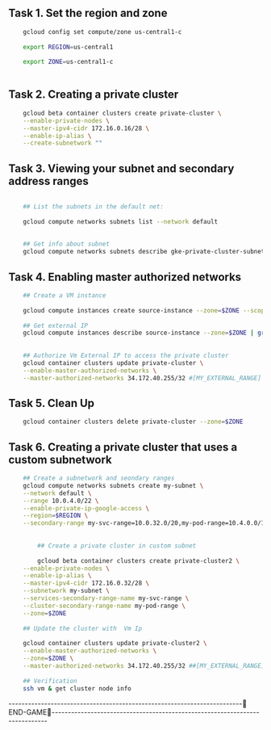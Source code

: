 

## Task 1. Set the region and zone


```bash
	gcloud config set compute/zone us-central1-c
	
	export REGION=us-central1
	
	export ZONE=us-central1-c
	
```


## Task 2. Creating a private cluster


```bash
	gcloud beta container clusters create private-cluster \
    --enable-private-nodes \
    --master-ipv4-cidr 172.16.0.16/28 \
    --enable-ip-alias \
    --create-subnetwork ""
```


## Task 3. Viewing your subnet and secondary address ranges

```bash

	## List the subnets in the default net:
	
	gcloud compute networks subnets list --network default
	
	
	## Get info about subnet
	gcloud compute networks subnets describe gke-private-cluster-subnet-6483be1d --region $REGION
```


## Task 4. Enabling master authorized networks

```bash
	## Create a VM instance
	
	gcloud compute instances create source-instance --zone=$ZONE --scopes 'https://www.googleapis.com/auth/cloud-platform'
	
	## Get external IP
	gcloud compute instances describe source-instance --zone=$ZONE | grep natIP
	
	
	## Authorize Vm External IP to access the private cluster
	gcloud container clusters update private-cluster \
    --enable-master-authorized-networks \
    --master-authorized-networks 34.172.40.255/32 #[MY_EXTERNAL_RANGE]
```

## Task 5. Clean Up

```bash
	gcloud container clusters delete private-cluster --zone=$ZONE	
```

## Task 6. Creating a private cluster that uses a custom subnetwork

```bash
	## Create a subnetwork and seondary ranges
	gcloud compute networks subnets create my-subnet \
    --network default \
    --range 10.0.4.0/22 \
    --enable-private-ip-google-access \
    --region=$REGION \
    --secondary-range my-svc-range=10.0.32.0/20,my-pod-range=10.4.0.0/14
    
    
    	## Create a private cluster in custom subnet
    	
    	gcloud beta container clusters create private-cluster2 \
    --enable-private-nodes \
    --enable-ip-alias \
    --master-ipv4-cidr 172.16.0.32/28 \
    --subnetwork my-subnet \
    --services-secondary-range-name my-svc-range \
    --cluster-secondary-range-name my-pod-range \
    --zone=$ZONE
    
   	## Update the cluster with  Vm Ip
   	
   	gcloud container clusters update private-cluster2 \
    --enable-master-authorized-networks \
    --zone=$ZONE \
    --master-authorized-networks 34.172.40.255/32 ##[MY_EXTERNAL_RANGE] 
    
    ## Verification
    ssh vm & get cluster node info
```



------------------------------------------------------------------------🎉END-GAME🎉----------------------------------------------------------------------------


